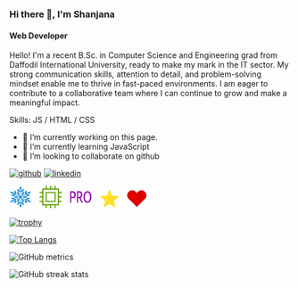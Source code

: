 ### Hi there 👋, I'm Shanjana 
#### Web Developer
Hello! I'm a recent B.Sc. in Computer Science and Engineering grad from Daffodil International University, ready to make my mark in the IT sector. My strong communication skills, attention to detail, and problem-solving mindset enable me to thrive in fast-paced environments. I am eager to contribute to a collaborative team where I can continue to grow and make a meaningful impact.

Skills:  JS / HTML / CSS

- 🔭 I’m currently working on this page. 
- 🌱 I’m currently learning JavaScript 
- 👯 I’m looking to collaborate on github 


[<img src='https://cdn.jsdelivr.net/npm/simple-icons@3.0.1/icons/github.svg' alt='github' height='40'>](https://github.com/Sanjanasanju1222)  [<img src='https://cdn.jsdelivr.net/npm/simple-icons@3.0.1/icons/linkedin.svg' alt='linkedin' height='40'>](https://www.linkedin.com/in/shanjana123/)  

<a href='https://archiveprogram.github.com/'><img src='https://raw.githubusercontent.com/acervenky/animated-github-badges/master/assets/acbadge.gif' width='40' height='40'></a> <a href='https://docs.github.com/en/developers'><img src='https://raw.githubusercontent.com/acervenky/animated-github-badges/master/assets/devbadge.gif' width='40' height='40'></a> <a href='https://github.com/pricing'><img src='https://raw.githubusercontent.com/acervenky/animated-github-badges/master/assets/pro.gif' width='40' height='40'></a> <a href='https://stars.github.com/'><img src='https://raw.githubusercontent.com/acervenky/animated-github-badges/master/assets/starbadge.gif' width='35' height='35'></a> <a href='https://docs.github.com/en/github/supporting-the-open-source-community-with-github-sponsors'><img src='https://raw.githubusercontent.com/acervenky/animated-github-badges/master/assets/sponsorbadge.gif' width='35' height='35'></a> 

[![trophy](https://github-profile-trophy.vercel.app/?username=Sanjanasanju1222)](https://github.com/ryo-ma/github-profile-trophy)

[![Top Langs](https://github-readme-stats.vercel.app/api/top-langs/?username=Sanjanasanju1222)](https://github.com/anuraghazra/github-readme-stats)

![GitHub metrics](https://metrics.lecoq.io/Sanjanasanju1222)  

![GitHub streak stats](https://streak-stats.demolab.com/?user=Sanjanasanju1222)  


